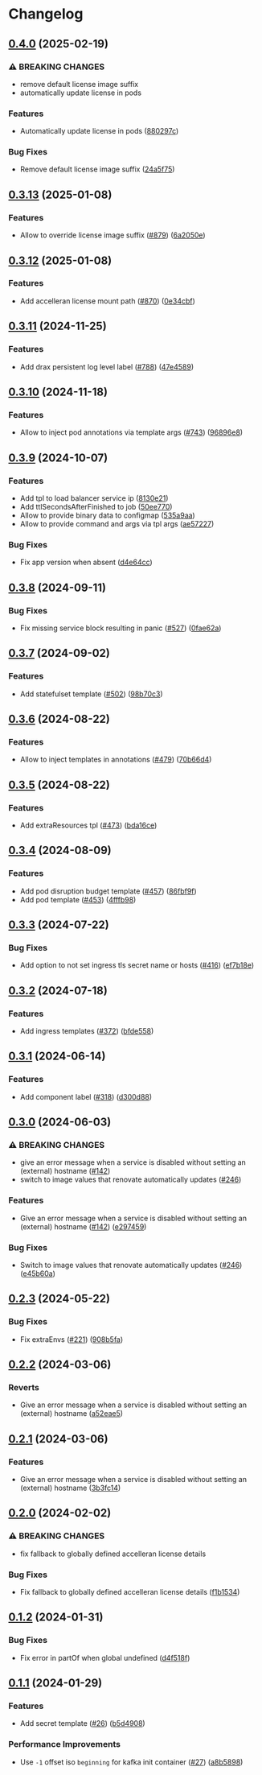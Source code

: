 # Changelog

## [0.4.0](https://github.com/accelleran/helm-charts/compare/common-0.3.13...common-0.4.0) (2025-02-19)


### ⚠ BREAKING CHANGES

* remove default license image suffix
* automatically update license in pods

### Features

* Automatically update license in pods ([880297c](https://github.com/accelleran/helm-charts/commit/880297c5e478d53b60974dd0380c5e956a9ced54))


### Bug Fixes

* Remove default license image suffix ([24a5f75](https://github.com/accelleran/helm-charts/commit/24a5f7547b76bf9a52a14fd59a5ef5d3510ecb58))

## [0.3.13](https://github.com/accelleran/helm-charts/compare/common-0.3.12...common-0.3.13) (2025-01-08)


### Features

* Allow to override license image suffix ([#879](https://github.com/accelleran/helm-charts/issues/879)) ([6a2050e](https://github.com/accelleran/helm-charts/commit/6a2050e863141346e6f87f219f60463b735d4e69))

## [0.3.12](https://github.com/accelleran/helm-charts/compare/common-0.3.11...common-0.3.12) (2025-01-08)


### Features

* Add accelleran license mount path ([#870](https://github.com/accelleran/helm-charts/issues/870)) ([0e34cbf](https://github.com/accelleran/helm-charts/commit/0e34cbf5b2e050836d0f0e187bd92e224576990f))

## [0.3.11](https://github.com/accelleran/helm-charts/compare/common-0.3.10...common-0.3.11) (2024-11-25)


### Features

* Add drax persistent log level label ([#788](https://github.com/accelleran/helm-charts/issues/788)) ([47e4589](https://github.com/accelleran/helm-charts/commit/47e4589abc4d33d34a51838f9ab7d7022dca40fe))

## [0.3.10](https://github.com/accelleran/helm-charts/compare/common-0.3.9...common-0.3.10) (2024-11-18)


### Features

* Allow to inject pod annotations via template args ([#743](https://github.com/accelleran/helm-charts/issues/743)) ([96896e8](https://github.com/accelleran/helm-charts/commit/96896e8f9ede25ca581fb59eeddf655e9e18b9c9))

## [0.3.9](https://github.com/accelleran/helm-charts/compare/common-0.3.8...common-0.3.9) (2024-10-07)


### Features

* Add tpl to load balancer service ip ([8130e21](https://github.com/accelleran/helm-charts/commit/8130e21b0b8e66635d8d88c1a69f42e9e0cfc410))
* Add ttlSecondsAfterFinished to job ([50ee770](https://github.com/accelleran/helm-charts/commit/50ee770e3ba1e5ce478d5fb84a8094ae0f6514fc))
* Allow to provide binary data to configmap ([535a9aa](https://github.com/accelleran/helm-charts/commit/535a9aafc032bc5e53752f9e26cd90cfaa1fd962))
* Allow to provide command and args via tpl args ([ae57227](https://github.com/accelleran/helm-charts/commit/ae57227ace6bc70f8fe8068125b6e1d8a906916a))


### Bug Fixes

* Fix app version when absent ([d4e64cc](https://github.com/accelleran/helm-charts/commit/d4e64cc9e3feb0db67f91c14af946500d69d8b92))

## [0.3.8](https://github.com/accelleran/helm-charts/compare/common-0.3.7...common-0.3.8) (2024-09-11)


### Bug Fixes

* Fix missing service block resulting in panic ([#527](https://github.com/accelleran/helm-charts/issues/527)) ([0fae62a](https://github.com/accelleran/helm-charts/commit/0fae62a0987bf1f14505ac0c18323c2d5c36091d))

## [0.3.7](https://github.com/accelleran/helm-charts/compare/common-0.3.6...common-0.3.7) (2024-09-02)


### Features

* Add statefulset template ([#502](https://github.com/accelleran/helm-charts/issues/502)) ([98b70c3](https://github.com/accelleran/helm-charts/commit/98b70c36cbf4ffa2ed1b82f544d32187772f7590))

## [0.3.6](https://github.com/accelleran/helm-charts/compare/common-0.3.5...common-0.3.6) (2024-08-22)


### Features

* Allow to inject templates in annotations ([#479](https://github.com/accelleran/helm-charts/issues/479)) ([70b66d4](https://github.com/accelleran/helm-charts/commit/70b66d40279f6a46d57636d9769c150d0f96a962))

## [0.3.5](https://github.com/accelleran/helm-charts/compare/common-0.3.4...common-0.3.5) (2024-08-22)


### Features

* Add extraResources tpl ([#473](https://github.com/accelleran/helm-charts/issues/473)) ([bda16ce](https://github.com/accelleran/helm-charts/commit/bda16ced019635c08dc3c4472dd830e7111b6ce2))

## [0.3.4](https://github.com/accelleran/helm-charts/compare/common-0.3.3...common-0.3.4) (2024-08-09)


### Features

* Add pod disruption budget template ([#457](https://github.com/accelleran/helm-charts/issues/457)) ([86fbf9f](https://github.com/accelleran/helm-charts/commit/86fbf9fb0b8c7777a033df626478dc83e03369b0))
* Add pod template ([#453](https://github.com/accelleran/helm-charts/issues/453)) ([4fffb98](https://github.com/accelleran/helm-charts/commit/4fffb98cd9bdca611409f222f1633b06ec737c1a))

## [0.3.3](https://github.com/accelleran/helm-charts/compare/common-0.3.2...common-0.3.3) (2024-07-22)


### Bug Fixes

* Add option to not set ingress tls secret name or hosts ([#416](https://github.com/accelleran/helm-charts/issues/416)) ([ef7b18e](https://github.com/accelleran/helm-charts/commit/ef7b18e0704f4fab9a3619b1481e729bacc62c97))

## [0.3.2](https://github.com/accelleran/helm-charts/compare/common-0.3.1...common-0.3.2) (2024-07-18)


### Features

* Add ingress templates ([#372](https://github.com/accelleran/helm-charts/issues/372)) ([bfde558](https://github.com/accelleran/helm-charts/commit/bfde5584c16286d06ed552abbe8c444bda451ace))

## [0.3.1](https://github.com/accelleran/helm-charts/compare/common-0.3.0...common-0.3.1) (2024-06-14)


### Features

* Add component label ([#318](https://github.com/accelleran/helm-charts/issues/318)) ([d300d88](https://github.com/accelleran/helm-charts/commit/d300d883b0fa36f6e960f348b8360a2179b2f265))

## [0.3.0](https://github.com/accelleran/helm-charts/compare/common-0.2.3...common-0.3.0) (2024-06-03)


### ⚠ BREAKING CHANGES

* give an error message when a service is disabled without setting an (external) hostname ([#142](https://github.com/accelleran/helm-charts/issues/142))
* switch to image values that renovate automatically updates ([#246](https://github.com/accelleran/helm-charts/issues/246))

### Features

* Give an error message when a service is disabled without setting an (external) hostname ([#142](https://github.com/accelleran/helm-charts/issues/142)) ([e297459](https://github.com/accelleran/helm-charts/commit/e297459fc9b51007616fd3ce5b862d594c5aa05a))


### Bug Fixes

* Switch to image values that renovate automatically updates ([#246](https://github.com/accelleran/helm-charts/issues/246)) ([e45b60a](https://github.com/accelleran/helm-charts/commit/e45b60af421cb985d8f3d25a9f190f00fcddee5d))

## [0.2.3](https://github.com/accelleran/helm-charts/compare/common-0.2.2...common-0.2.3) (2024-05-22)


### Bug Fixes

* Fix extraEnvs ([#221](https://github.com/accelleran/helm-charts/issues/221)) ([908b5fa](https://github.com/accelleran/helm-charts/commit/908b5fadc2b829f696ae9ca77cbed46aca3897cf))

## [0.2.2](https://github.com/accelleran/helm-charts/compare/common-0.2.1...common-0.2.2) (2024-03-06)


### Reverts

* Give an error message when a service is disabled without setting an (external) hostname ([a52eae5](https://github.com/accelleran/helm-charts/commit/a52eae59f9c5b8f737077ce0a065e906ae9da6ff))

## [0.2.1](https://github.com/accelleran/helm-charts/compare/common-0.2.0...common-0.2.1) (2024-03-06)


### Features

* Give an error message when a service is disabled without setting an (external) hostname ([3b3fc14](https://github.com/accelleran/helm-charts/commit/3b3fc14d50b28adfd3129c489d2093bed6696dec))

## [0.2.0](https://github.com/accelleran/helm-charts/compare/common-0.1.2...common-0.2.0) (2024-02-02)


### ⚠ BREAKING CHANGES

* fix fallback to globally defined accelleran license details

### Bug Fixes

* Fix fallback to globally defined accelleran license details ([f1b1534](https://github.com/accelleran/helm-charts/commit/f1b1534261b0d437a9d6ff956092e03515c8579f))

## [0.1.2](https://github.com/accelleran/helm-charts/compare/common-0.1.1...common-0.1.2) (2024-01-31)


### Bug Fixes

* Fix error in partOf when global undefined ([d4f518f](https://github.com/accelleran/helm-charts/commit/d4f518f3cd549b72acb4f1a9db6467194e435225))

## [0.1.1](https://github.com/accelleran/helm-charts/compare/common-0.1.0...common-0.1.1) (2024-01-29)


### Features

* Add secret template ([#26](https://github.com/accelleran/helm-charts/issues/26)) ([b5d4908](https://github.com/accelleran/helm-charts/commit/b5d490862362eb9b94dbd89b30d89131b5dd12d8))


### Performance Improvements

* Use `-1` offset iso `beginning` for kafka init container ([#27](https://github.com/accelleran/helm-charts/issues/27)) ([a8b5898](https://github.com/accelleran/helm-charts/commit/a8b58987a45c5d2687110da25e6773bd4ba4dc84))
